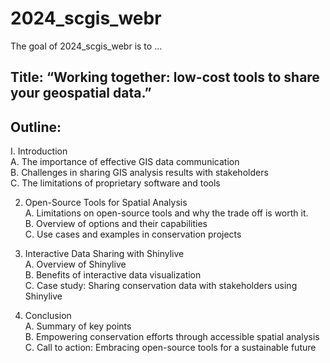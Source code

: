 
<!-- README.md is generated from README.Rmd. Please edit that file -->

# 2024_scgis_webr

<!-- badges: start -->
<!-- badges: end -->

The goal of 2024_scgis_webr is to …

## Title: “Working together: low-cost tools to share your geospatial data.”

## Outline:

I. Introduction  
A. The importance of effective GIS data communication  
B. Challenges in sharing GIS analysis results with stakeholders  
C. The limitations of proprietary software and tools

2.  Open-Source Tools for Spatial Analysis  
    A. Limitations on open-source tools and why the trade off is worth
    it.  
    B. Overview of options and their capabilities  
    C. Use cases and examples in conservation projects

3.  Interactive Data Sharing with Shinylive  
    A. Overview of Shinylive  
    B. Benefits of interactive data visualization  
    C. Case study: Sharing conservation data with stakeholders using
    Shinylive

4.  Conclusion  
    A. Summary of key points  
    B. Empowering conservation efforts through accessible spatial
    analysis  
    C. Call to action: Embracing open-source tools for a sustainable
    future
